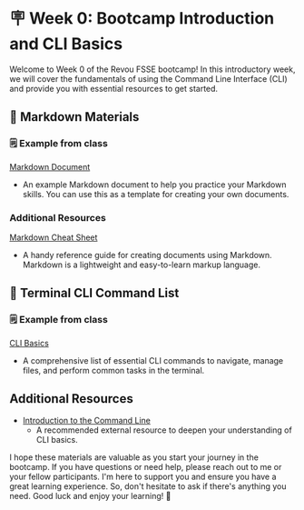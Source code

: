 # 🪧 Week 0: Bootcamp Introduction and CLI Basics

Welcome to Week 0 of the Revou FSSE bootcamp! In this introductory week, we will cover the fundamentals of using the Command Line Interface (CLI) and provide you with essential resources to get started.

## 🏫 Markdown Materials

### 🗒️ Example from class

[Markdown Document](/markdown-materials/me.md)

- An example Markdown document to help you practice your Markdown skills. You can use this as a template for creating your own documents.

### Additional Resources

[Markdown Cheat Sheet](https://www.markdownguide.org/cheat-sheet/)

- A handy reference guide for creating documents using Markdown. Markdown is a lightweight and easy-to-learn markup language.

## 🏫 Terminal CLI Command List

### 🗒️ Example from class

[CLI Basics](/terminal-cli/cli-command.md)

- A comprehensive list of essential CLI commands to navigate, manage files, and perform common tasks in the terminal.

## Additional Resources

- [Introduction to the Command Line](https://examplelink.com/intro-to-cli)
  - A recommended external resource to deepen your understanding of CLI basics.

I hope these materials are valuable as you start your journey in the bootcamp. If you have questions or need help, please reach out to me or your fellow participants. I'm here to support you and ensure you have a great learning experience. So, don't hesitate to ask if there's anything you need. Good luck and enjoy your learning! 🚀
